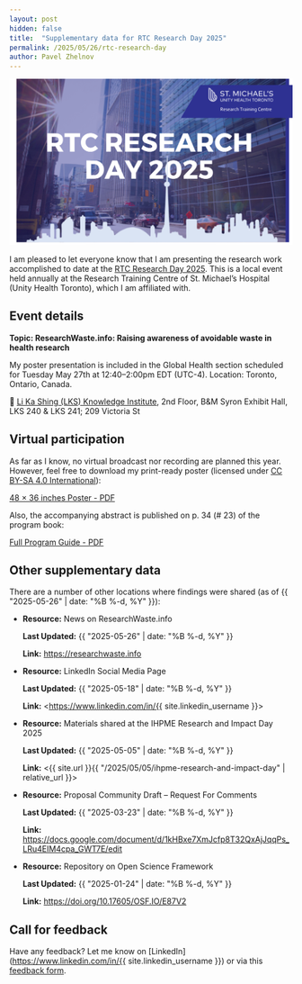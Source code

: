```yaml
---
layout: post
hidden: false
title:  "Supplementary data for RTC Research Day 2025"
permalink: /2025/05/26/rtc-research-day
author: Pavel Zhelnov
---
```


![Logo of RTC Research Day 2025 - Research Training Centre of St. Michael’s Hospital, Unity Health Toronto](/assets/media/rtc_research_day_2025_logo.png)

I am pleased to let everyone know that I am presenting the research work accomplished to date at the [RTC Research Day 2025](https://research.unityhealth.to/events/rtc-research-day-2025/). This is a local event held annually at the Research Training Centre of St. Michael’s Hospital (Unity Health Toronto), which I am affiliated with.

## Event details

**Topic: ResearchWaste.info: Raising awareness of avoidable waste in health research**

My poster presentation is included in the Global Health section scheduled for Tuesday May 27th at 12:40–2:00pm EDT (UTC-4). Location: Toronto, Ontario, Canada.

📍 [Li Ka Shing (LKS) Knowledge Institute](https://maps.app.goo.gl/Y9naD13LHbHSsk6M6), 2nd Floor, B&M Syron Exhibit Hall, LKS 240 & LKS 241; 209 Victoria St

## Virtual participation

As far as I know, no virtual broadcast nor recording are planned this year. However, feel free to download my print-ready poster (licensed under [CC BY-SA 4.0 International](https://creativecommons.org/licenses/by-sa/4.0/)):

[48 × 36 inches Poster - PDF](/assets/pdf/Pavel_Zhelnov_2025-05-27_1240-1400_RTC_LKSI_48x36in_v12.pdf)

Also, the accompanying abstract is published on p. 34 (# 23) of the program book:

[Full Program Guide - PDF](/assets/pdf/rtc-rd-2025-program-guide-final.pdf)

## Other supplementary data

There are a number of other locations where findings were shared (as of {{ "2025-05-26" | date: "%B %-d, %Y" }}):

* **Resource:** News on ResearchWaste.info

  **Last Updated:** {{ "2025-05-26" | date: "%B %-d, %Y" }}

  **Link:** <https://researchwaste.info>

* **Resource:** LinkedIn Social Media Page

  **Last Updated:** {{ "2025-05-18" | date: "%B %-d, %Y" }}
  
  **Link:** <https://www.linkedin.com/in/{{ site.linkedin_username }}>

* **Resource:** Materials shared at the IHPME Research and Impact Day 2025

  **Last Updated:** {{ "2025-05-05" | date: "%B %-d, %Y" }}

  **Link:** <{{ site.url }}{{ "/2025/05/05/ihpme-research-and-impact-day" | relative_url }}>

* **Resource:** Proposal Community Draft – Request For Comments

  **Last Updated:** {{ "2025-03-23" | date: "%B %-d, %Y" }}
  
  **Link:** <https://docs.google.com/document/d/1kHBxe7XmJcfp8T32QxAjJqqPs_LRu4EIM4cpa_GWT7E/edit>

* **Resource:** Repository on Open Science Framework

  **Last Updated:** {{ "2025-01-24" | date: "%B %-d, %Y" }}
  
  **Link:** <https://doi.org/10.17605/OSF.IO/E87V2>

## Call for feedback

Have any feedback? Let me know on [LinkedIn](https://www.linkedin.com/in/{{ site.linkedin_username }}) or via this [feedback form](/contact/).

